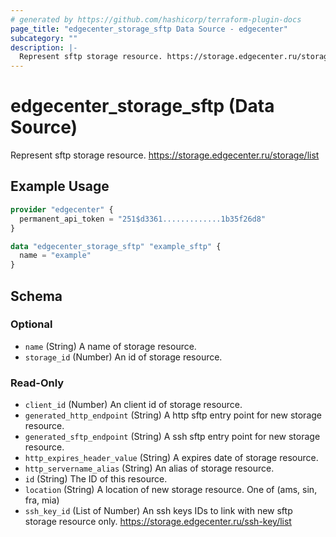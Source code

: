 ```yaml
---
# generated by https://github.com/hashicorp/terraform-plugin-docs
page_title: "edgecenter_storage_sftp Data Source - edgecenter"
subcategory: ""
description: |-
  Represent sftp storage resource. https://storage.edgecenter.ru/storage/list
---
```


# edgecenter_storage_sftp (Data Source)

Represent sftp storage resource. https://storage.edgecenter.ru/storage/list

## Example Usage

```terraform
provider "edgecenter" {
  permanent_api_token = "251$d3361.............1b35f26d8"
}

data "edgecenter_storage_sftp" "example_sftp" {
  name = "example"
}
```

<!-- schema generated by tfplugindocs -->
## Schema

### Optional

- `name` (String) A name of storage resource.
- `storage_id` (Number) An id of storage resource.

### Read-Only

- `client_id` (Number) An client id of storage resource.
- `generated_http_endpoint` (String) A http sftp entry point for new storage resource.
- `generated_sftp_endpoint` (String) A ssh sftp entry point for new storage resource.
- `http_expires_header_value` (String) A expires date of storage resource.
- `http_servername_alias` (String) An alias of storage resource.
- `id` (String) The ID of this resource.
- `location` (String) A location of new storage resource. One of (ams, sin, fra, mia)
- `ssh_key_id` (List of Number) An ssh keys IDs to link with new sftp storage resource only. https://storage.edgecenter.ru/ssh-key/list


